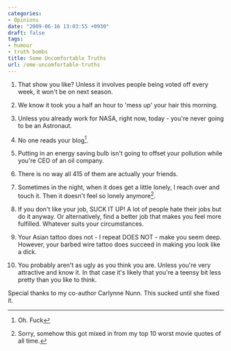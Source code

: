 ```yaml
---
categories:
- Opinions
date: "2009-06-16 13:03:55 +0930"
draft: false
tags:
- humour
- truth bombs
title: Some Uncomfortable Truths
url: /ome-uncomfortable-truths
---
```


1.  That show you like? Unless it involves people being voted off every week, it won't be on next season.

2.  We know it took you a half an hour to 'mess up' your hair this morning.

3.  Unless you already work for NASA, right now, today - you're never going to be an Astronaut.

4.  No one reads your blog[^1].

5.  Putting in an energy saving bulb isn't going to offset your pollution while you're CEO of an oil company.

6.  There is no way all 415 of them are actually your friends.

7.  Sometimes in the night, when it does get a little lonely, I reach over and touch it. Then it doesn't feel so lonely anymore[^2].

8.  If you don't like your job, SUCK IT UP! A lot of people hate their jobs but do it anyway. Or alternatively, find a better job that makes you feel more fulfilled. Whatever suits your circumstances.

9.  Your Asian tattoo does not - I repeat DOES NOT - make you seem deep. However, your barbed wire tattoo does succeed in making you look like a dick.

10. You probably aren't as ugly as you think you are. Unless you're very attractive and know it. In that case it's likely that you're a teensy bit less pretty than you like to think.

Special thanks to my co-author Carlynne Nunn. This sucked until she fixed it.

[^1]: Oh. Fuck
[^2]: Sorry, somehow this got mixed in from my top 10 worst movie quotes of all time.
